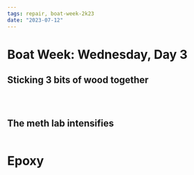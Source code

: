 ```yaml
---
tags: repair, boat-week-2k23
date: "2023-07-12"
---
```


# Boat Week: Wednesday, Day 3

## Sticking 3 bits of wood together

```{image}  ../../images/three-bits-wood.jpg
```
```{image}  ../../images/careful-assembly.jpg
```
```{image}  ../../images/mise-en-place.jpg
```

## The meth lab intensifies
```{image}  ../../images/meth-lab-intensifies.jpg
```

# Epoxy
```{image}  ../../images/late-night-work.jpg
```